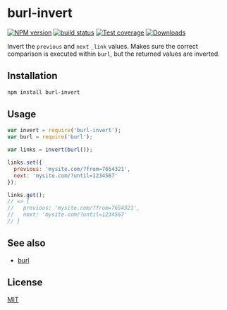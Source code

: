 # burl-invert
[![NPM version][npm-image]][npm-url]
[![build status][travis-image]][travis-url]
[![Test coverage][coveralls-image]][coveralls-url]
[![Downloads][downloads-image]][downloads-url]

Invert the `previous` and `next` `_link` values. Makes sure the correct
comparison is executed within `burl`, but the returned values are inverted.

## Installation
```bash
npm install burl-invert
```

## Usage
```js
var invert = require('burl-invert');
var burl = require('burl');

var links = invert(burl());

links.set({
  previous: 'mysite.com/?from=7654321',
  next: 'mysite.com/?until=1234567'
});

links.get();
// => {
//   previous: 'mysite.com/?from=7654321',
//   next: 'mysite.com/?until=1234567'
// }
```

## See also
- [burl][burl]

## License
[MIT](https://tldrlegal.com/license/mit-license)

[npm-image]: https://img.shields.io/npm/v/burl-invert.svg?style=flat-square
[npm-url]: https://npmjs.org/package/burl-invert
[travis-image]: https://img.shields.io/travis/yoshuawuyts/burl-invert.svg?style=flat-square
[travis-url]: https://travis-ci.org/yoshuawuyts/burl-invert
[coveralls-image]: https://img.shields.io/coveralls/yoshuawuyts/burl-invert.svg?style=flat-square
[coveralls-url]: https://coveralls.io/r/yoshuawuyts/burl-invert?branch=master
[downloads-image]: http://img.shields.io/npm/dm/burl-invert.svg?style=flat-square
[downloads-url]: https://npmjs.org/package/burl-invert

[burl]: https://github.com/yoshuawuyts/burl
